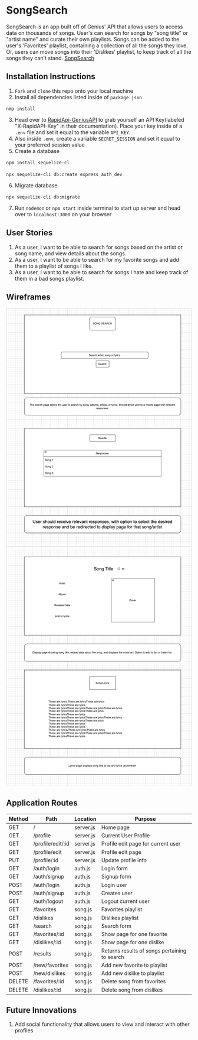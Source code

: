 # SongSearch
SongSearch is an app built off of Genius' API that allows users to access data on thousands of songs.  User's can search for songs by "song title" or "artist name" and curate their own playlists. Songs can be added to the user's 'Favorites' playlist, containing a collection of all the songs they love. Or, users can move songs into their 'Dislikes' playlist, to keep track of all the songs they can't stand.
[SongSearch](https://genius-songsearch.herokuapp.com/)

## Installation Instructions
1. `Fork` and `clone` this repo onto your local machine
2. Install all dependencies listed inside of `package.json`
```
nmp install
``` 
3. Head over to [RapidApi-GeniusAPI](https://rapidapi.com/brianiswu/api/genius/)  to grab yourself an API Key(labeled "X-RapidAPI-Key" in their documentation). Place your key inside of a `.env` file and set it equal to the variable `API_KEY`.
4. Also inside `.env`, create a variable `SECRET_SESSION` and set it equal to your preferred session value
5. Create a database
```
npm install sequelize-cl

npx sequelize-cli db:create express_auth_dev
```
6. Migrate database
```
npx sequelize-cli db:migrate
```
7. Run `nodemon` or `npm start` inside terminal to start up server and head over to `localhost:3000` on your browser


## User Stories
1. As a user, I want to be able to search for songs based on the artist or song name, and view details about the songs.
2. As a user, I want to be able to search for my favorite songs and add them to a playlist of songs I like.
3. As a user, I want to be able to search for songs I hate and keep track of them in a bad songs playlist.

## Wireframes
![](/images/Screen%20Shot%202022-09-27%20at%206.28.06%20PM.png)
![](/images/Screen%20Shot%202022-09-27%20at%206.28.29%20PM.png)
## Application Routes
| Method | Path | Location | Purpose |
| ------ | ---------------- | -------------- | ------------------- |
| GET | / | server.js | Home page |
| GET | /profile | server.js | Current User Profile |
| GET | /profile/edit/:id | server.js | Profile edit page for current user |
| GET | /profile/edit | server.js | Profile edit page |
| PUT | /profile/:id | server.js | Update profile info |
| GET | /auth/login | auth.js | Login form |
| GET | /auth/signup | auth.js | Signup form |
| POST | /auth/login | auth.js | Login user |
| POST | /auth/signup | auth.js | Creates user |
| GET | /auth/logout | auth.js | Logout current user |
| GET | /favorites | song.js | Favorites playlist | 
| GET | /dislikes | song.js | Dislikes playlist |
| GET | /search | song.js | Search form |
| GET | /favorites/:id | song.js | Show page for one favorite |
| GET | /dislikes/:id | song.js | Show page for one dislike |
| POST | /results | song.js | Returns results of songs pertaining to search | 
| POST | /new/favorites | song.js | Add new favorite to playlist | 
| POST| /new/dislikes | song.js | Add new dislike to playlist |
| DELETE | /favorites/:id | song.js | Delete song from favorites |
| DELETE | /dislikes/:id | song.js | Delete song from dislikes |

## Future Innovations
1. Add social functionality that allows users to view and interact with other profiles